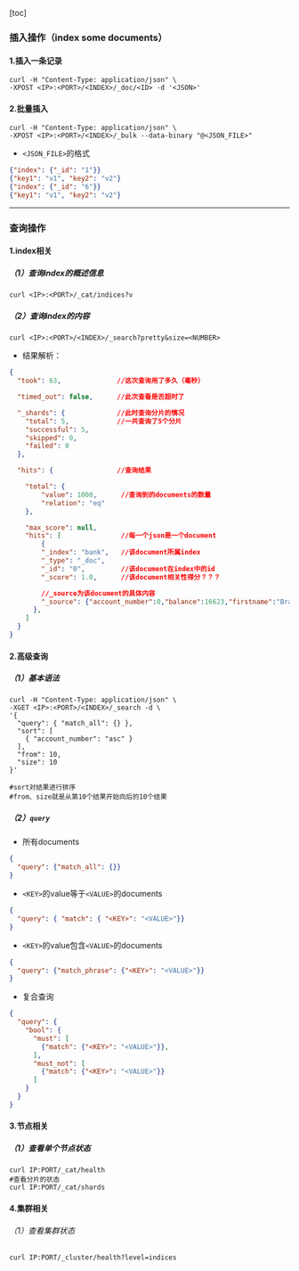 [toc]
### 插入操作（index some documents）

#### 1.插入一条记录
```shell
curl -H "Content-Type: application/json" \
-XPOST <IP>:<PORT>/<INDEX>/_doc/<ID> -d '<JSON>'
```

#### 2.批量插入
```shell
curl -H "Content-Type: application/json" \
-XPOST <IP>:<PORT>/<INDEX>/_bulk --data-binary "@<JSON_FILE>"
```
* `<JSON_FILE>`的格式
```json
{"index": {"_id": "1"}}
{"key1": "v1", "key2": "v2"}
{"index": {"_id": "6"}}
{"key1": "v1", "key2": "v2"}
```

***

### 查询操作

#### 1.index相关
##### （1）查询index的概述信息
```shell
curl <IP>:<PORT>/_cat/indices?v
```

##### （2）查询index的内容
```shell
curl <IP>:<PORT>/<INDEX>/_search?pretty&size=<NUMBER>
```
* 结果解析：
```json
{
  "took": 63,              //这次查询用了多久（毫秒）

  "timed_out": false,      //此次查看是否超时了

  "_shards": {             //此时查询分片的情况
    "total": 5,            //一共查询了5个分片
    "successful": 5,
    "skipped": 0,
    "failed": 0
  },

  "hits": {                //查询结果

    "total": {
        "value": 1000,      //查询到的documents的数量
        "relation": "eq"
    },

    "max_score": null,
    "hits": [               //每一个json是一个document
        {
        "_index": "bank",   //该document所属index
        "_type": "_doc",    
        "_id": "0",         //该document在index中的id   
        "_score": 1.0,      //该document相关性得分？？？

        //_source为该document的具体内容
        "_source": {"account_number":0,"balance":16623,"firstname":"Bradshaw","lastname":"Mckenzie","age":29,"gender":"F","address":"244 Columbus Place","employer":"Euron","email":"bradshawmckenzie@euron.com","city":"Hobucken","state":"CO"}    
      },
    ]
  }
}
```

#### 2.高级查询
##### （1）基本语法
```shell
curl -H "Content-Type: application/json" \
-XGET <IP>:<PORT>/<INDEX>/_search -d \
'{
  "query": { "match_all": {} },
  "sort": [
    { "account_number": "asc" }
  ],
  "from": 10,
  "size": 10
}'

#sort对结果进行排序
#from、size就是从第10个结果开始向后的10个结果
```

##### （2）`query`
* 所有documents
```json
{
  "query": {"match_all": {}}
}
```

* `<KEY>`的value等于`<VALUE>`的documents
```json
{
  "query": { "match": { "<KEY>": "<VALUE>"}}
}
```

* `<KEY>`的value包含`<VALUE>`的documents
```json
{
  "query": {"match_phrase": {"<KEY>": "<VALUE>"}}
}
```

* 复合查询
```json
{
  "query": {
    "bool": {
      "must": [
        {"match": {"<KEY>": "<VALUE>"}},
      ],
      "must_not": [
        {"match": {"<KEY>": "<VALUE>"}}
      ]
    }
  }
}
```


#### 3.节点相关
##### （1）查看单个节点状态
```shell
curl IP:PORT/_cat/health
#查看分片的状态
curl IP:PORT/_cat/shards
```

#### 4.集群相关
###### （1）查看集群状态
```shell
curl IP:PORT/_cluster/health?level=indices
```
